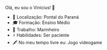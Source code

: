 Olá, eu sou o Vinicius! 👋
- 📍 Localização: Pontal do Paraná 
- 🎓 Formação: Ensino Médio
- 💼 Trabalho: Marinheiro
- ⚡ Habilidades: Ser paciente
- 🖋️ No meu tempo livre eu: Jogo videogame 
